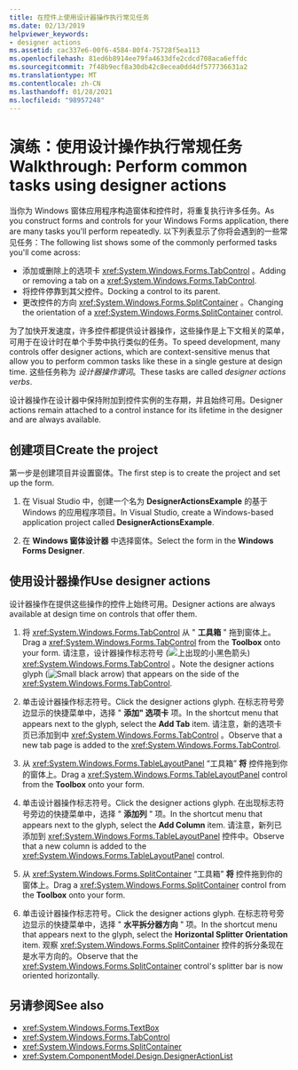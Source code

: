```yaml
---
title: 在控件上使用设计器操作执行常见任务
ms.date: 02/13/2019
helpviewer_keywords:
- designer actions
ms.assetid: cac337e6-00f6-4584-80f4-75728f5ea113
ms.openlocfilehash: 81ed6b8914ee79fa4633dfe2cdcd708aca6effdc
ms.sourcegitcommit: 7f48b9ecf8a30db42c8ecea0dd4df577736631a2
ms.translationtype: MT
ms.contentlocale: zh-CN
ms.lasthandoff: 01/28/2021
ms.locfileid: "98957248"
---
```

# <a name="walkthrough-perform-common-tasks-using-designer-actions"></a><span data-ttu-id="e37e8-102">演练：使用设计操作执行常规任务</span><span class="sxs-lookup"><span data-stu-id="e37e8-102">Walkthrough: Perform common tasks using designer actions</span></span>

<span data-ttu-id="e37e8-103">当你为 Windows 窗体应用程序构造窗体和控件时，将重复执行许多任务。</span><span class="sxs-lookup"><span data-stu-id="e37e8-103">As you construct forms and controls for your Windows Forms application, there are many tasks you'll perform repeatedly.</span></span> <span data-ttu-id="e37e8-104">以下列表显示了你将会遇到的一些常见任务：</span><span class="sxs-lookup"><span data-stu-id="e37e8-104">The following list shows some of the commonly performed tasks you'll come across:</span></span>

- <span data-ttu-id="e37e8-105">添加或删除上的选项卡 <xref:System.Windows.Forms.TabControl> 。</span><span class="sxs-lookup"><span data-stu-id="e37e8-105">Adding or removing a tab on a <xref:System.Windows.Forms.TabControl>.</span></span>
- <span data-ttu-id="e37e8-106">将控件停靠到其父控件。</span><span class="sxs-lookup"><span data-stu-id="e37e8-106">Docking a control to its parent.</span></span>
- <span data-ttu-id="e37e8-107">更改控件的方向 <xref:System.Windows.Forms.SplitContainer> 。</span><span class="sxs-lookup"><span data-stu-id="e37e8-107">Changing the orientation of a <xref:System.Windows.Forms.SplitContainer> control.</span></span>

<span data-ttu-id="e37e8-108">为了加快开发速度，许多控件都提供设计器操作，这些操作是上下文相关的菜单，可用于在设计时在单个手势中执行类似的任务。</span><span class="sxs-lookup"><span data-stu-id="e37e8-108">To speed development, many controls offer designer actions, which are context-sensitive menus that allow you to perform common tasks like these in a single gesture at design time.</span></span> <span data-ttu-id="e37e8-109">这些任务称为 *设计器操作谓词*。</span><span class="sxs-lookup"><span data-stu-id="e37e8-109">These tasks are called *designer actions verbs*.</span></span>

<span data-ttu-id="e37e8-110">设计器操作在设计器中保持附加到控件实例的生存期，并且始终可用。</span><span class="sxs-lookup"><span data-stu-id="e37e8-110">Designer actions remain attached to a control instance for its lifetime in the designer and are always available.</span></span>

## <a name="create-the-project"></a><span data-ttu-id="e37e8-111">创建项目</span><span class="sxs-lookup"><span data-stu-id="e37e8-111">Create the project</span></span>

<span data-ttu-id="e37e8-112">第一步是创建项目并设置窗体。</span><span class="sxs-lookup"><span data-stu-id="e37e8-112">The first step is to create the project and set up the form.</span></span>

1. <span data-ttu-id="e37e8-113">在 Visual Studio 中，创建一个名为 **DesignerActionsExample** 的基于 Windows 的应用程序项目。</span><span class="sxs-lookup"><span data-stu-id="e37e8-113">In Visual Studio, create a Windows-based application project called **DesignerActionsExample**.</span></span>

2. <span data-ttu-id="e37e8-114">在 **Windows 窗体设计器** 中选择窗体。</span><span class="sxs-lookup"><span data-stu-id="e37e8-114">Select the form in the **Windows Forms Designer**.</span></span>

## <a name="use-designer-actions"></a><span data-ttu-id="e37e8-115">使用设计器操作</span><span class="sxs-lookup"><span data-stu-id="e37e8-115">Use designer actions</span></span>

<span data-ttu-id="e37e8-116">设计器操作在提供这些操作的控件上始终可用。</span><span class="sxs-lookup"><span data-stu-id="e37e8-116">Designer actions are always available at design time on controls that offer them.</span></span>

1. <span data-ttu-id="e37e8-117">将 <xref:System.Windows.Forms.TabControl> 从 " **工具箱** " 拖到窗体上。</span><span class="sxs-lookup"><span data-stu-id="e37e8-117">Drag a <xref:System.Windows.Forms.TabControl> from the **Toolbox** onto your form.</span></span> <span data-ttu-id="e37e8-118">请注意，设计器操作标志符号 (![ 上出现的小黑色箭头 ](./media/designer-actions-glyph.gif)) <xref:System.Windows.Forms.TabControl> 。</span><span class="sxs-lookup"><span data-stu-id="e37e8-118">Note the designer actions glyph (![Small black arrow](./media/designer-actions-glyph.gif)) that appears on the side of the <xref:System.Windows.Forms.TabControl>.</span></span>

2. <span data-ttu-id="e37e8-119">单击设计器操作标志符号。</span><span class="sxs-lookup"><span data-stu-id="e37e8-119">Click the designer actions glyph.</span></span> <span data-ttu-id="e37e8-120">在标志符号旁边显示的快捷菜单中，选择 " **添加" 选项卡** 项。</span><span class="sxs-lookup"><span data-stu-id="e37e8-120">In the shortcut menu that appears next to the glyph, select the **Add Tab** item.</span></span> <span data-ttu-id="e37e8-121">请注意，新的选项卡页已添加到中 <xref:System.Windows.Forms.TabControl> 。</span><span class="sxs-lookup"><span data-stu-id="e37e8-121">Observe that a new tab page is added to the <xref:System.Windows.Forms.TabControl>.</span></span>

3. <span data-ttu-id="e37e8-122">从 <xref:System.Windows.Forms.TableLayoutPanel> “工具箱” **将** 控件拖到你的窗体上。</span><span class="sxs-lookup"><span data-stu-id="e37e8-122">Drag a <xref:System.Windows.Forms.TableLayoutPanel> control from the **Toolbox** onto your form.</span></span>

4. <span data-ttu-id="e37e8-123">单击设计器操作标志符号。</span><span class="sxs-lookup"><span data-stu-id="e37e8-123">Click the designer actions glyph.</span></span> <span data-ttu-id="e37e8-124">在出现标志符号旁边的快捷菜单中，选择 " **添加列** " 项。</span><span class="sxs-lookup"><span data-stu-id="e37e8-124">In the shortcut menu that appears next to the glyph, select the **Add Column** item.</span></span> <span data-ttu-id="e37e8-125">请注意，新列已添加到 <xref:System.Windows.Forms.TableLayoutPanel> 控件中。</span><span class="sxs-lookup"><span data-stu-id="e37e8-125">Observe that a new column is added to the <xref:System.Windows.Forms.TableLayoutPanel> control.</span></span>

5. <span data-ttu-id="e37e8-126">从 <xref:System.Windows.Forms.SplitContainer> “工具箱” **将** 控件拖到你的窗体上。</span><span class="sxs-lookup"><span data-stu-id="e37e8-126">Drag a <xref:System.Windows.Forms.SplitContainer> control from the **Toolbox** onto your form.</span></span>

6. <span data-ttu-id="e37e8-127">单击设计器操作标志符号。</span><span class="sxs-lookup"><span data-stu-id="e37e8-127">Click the designer actions glyph.</span></span> <span data-ttu-id="e37e8-128">在标志符号旁边显示的快捷菜单中，选择 " **水平拆分器方向** " 项。</span><span class="sxs-lookup"><span data-stu-id="e37e8-128">In the shortcut menu that appears next to the glyph, select the **Horizontal Splitter Orientation** item.</span></span> <span data-ttu-id="e37e8-129">观察 <xref:System.Windows.Forms.SplitContainer> 控件的拆分条现在是水平方向的。</span><span class="sxs-lookup"><span data-stu-id="e37e8-129">Observe that the <xref:System.Windows.Forms.SplitContainer> control's splitter bar is now oriented horizontally.</span></span>

## <a name="see-also"></a><span data-ttu-id="e37e8-130">另请参阅</span><span class="sxs-lookup"><span data-stu-id="e37e8-130">See also</span></span>

- <xref:System.Windows.Forms.TextBox>
- <xref:System.Windows.Forms.TabControl>
- <xref:System.Windows.Forms.SplitContainer>
- <xref:System.ComponentModel.Design.DesignerActionList>
